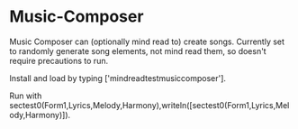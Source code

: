 # Music-Composer
Music Composer can (optionally mind read to) create songs.  Currently set to randomly generate song elements, not mind read them, so doesn't require precautions to run.

Install and load by typing ['mindreadtestmusiccomposer'].

Run with sectest0(Form1,Lyrics,Melody,Harmony),writeln([sectest0(Form1,Lyrics,Melody,Harmony)]).
